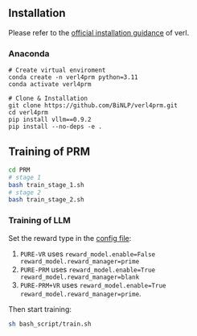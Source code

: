 ## Installation
Please refer to the [official installation guidance](https://verl.readthedocs.io/en/latest/start/install.html#install-from-custom-environment) of verl.

### Anaconda
```
# Create virtual enviroment
conda create -n verl4prm python=3.11
conda activate verl4prm

# Clone & Installation
git clone https://github.com/BiNLP/verl4prm.git
cd verl4prm
pip install vllm==0.9.2
pip install --no-deps -e .
```


## Training of PRM
```bash
cd PRM
# stage 1
bash train_stage_1.sh
# stage 2
bash train_stage_2.sh
```

### Training of LLM
Set the reward type in the [config file](verl/trainer/config/ppo_trainer.yaml):

1. `PURE-VR` uses `reward_model.enable=False reward_model.reward_manager=prime`
2. `PURE-PRM` uses `reward_model.enable=True reward_model.reward_manager=blank`
3. `PURE-PRM+VR` uses `reward_model.enable=True reward_model.reward_manager=prime`.

Then start training:

```bash
sh bash_script/train.sh
```
